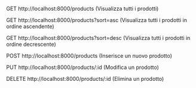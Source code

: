 GET http://localhost:8000/products (Visualizza tutti i prodotti)

GET http://localhost:8000/products?sort=asc (Visualizza tutti i prodotti in ordine ascendente)

GET http://localhost:8000/products?sort=desc (Visualizza tutti i prodotti in ordine decrescente)

POST http://localhost:8000/products (Inserisce un nuovo prodotto)

PUT http://localhost:8000/products/:id (Modifica un prodotto)

DELETE http://localhost:8000/products/:id (Elimina un prodotto)
